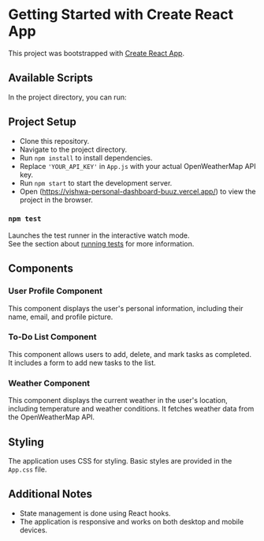 # Getting Started with Create React App

This project was bootstrapped with [Create React App](https://github.com/facebook/create-react-app).

## Available Scripts

In the project directory, you can run:

## Project Setup

- Clone this repository.
- Navigate to the project directory.
- Run `npm install` to install dependencies.
- Replace `'YOUR_API_KEY'` in `App.js` with your actual OpenWeatherMap API key.
- Run `npm start` to start the development server.
- Open (https://vishwa-personal-dashboard-buuz.vercel.app/) to view the project in the browser.


### `npm test`

Launches the test runner in the interactive watch mode.\
See the section about [running tests](https://facebook.github.io/create-react-app/docs/running-tests) for more information.

## Components

### User Profile Component

This component displays the user's personal information, including their name, email, and profile picture.

### To-Do List Component

This component allows users to add, delete, and mark tasks as completed. It includes a form to add new tasks to the list.

### Weather Component

This component displays the current weather in the user's location, including temperature and weather conditions. It fetches weather data from the OpenWeatherMap API.

## Styling

The application uses CSS for styling. Basic styles are provided in the `App.css` file.

## Additional Notes

- State management is done using React hooks.
- The application is responsive and works on both desktop and mobile devices.











